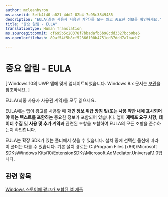 ```yaml
---
author: mcleanbyron
ms.assetid: 5efb4f40-a021-4dd2-82b4-7c95c3849485
description: "EULA(최종 사용자 사용권 계약)를 모두 읽고 중요한 정보를 확인하세요."
title: "중요 알림 - EULA"
translationtype: Human Translation
ms.sourcegitcommit: cf695b5c20378f7bbadafb5b98cdd3327bcb0be6
ms.openlocfilehash: 89af54f5b8cf52366100b4751ed37ddd7a7bacb7

---
```


# 중요 알림 - EULA


\[ Windows 10의 UWP 앱에 맞게 업데이트되었습니다. Windows 8.x 문서는 [보관](http://go.microsoft.com/fwlink/p/?linkid=619132)을 참조하세요. \]

EULA(최종 사용자 사용권 계약)를 모두 읽으세요.

EULA에는 앱이 광고를 사용할 때 **개인 정보 취급 방침 및/또는 사용 약관 내에 표시되어야 하는 텍스트를 포함하는** 중요한 정보가 포함되어 있습니다. 앱이 **재배포 요구 사항**, **데이터 수집** 및 **사용 및 추가 계약**과 관련된 조항을 포함하여 EULA의 모든 조항을 준수하는지 확인합니다.

EULA는 확장 SDK가 있는 폴더에서 찾을 수 있습니다. 설치 중에 선택한 옵션에 따라 이 폴더는 다를 수 있습니다. 기본 설치 경로는 C:\\Program Files (x86)\\Microsoft SDKs\\Windows Kits\\10\\ExtensionSDKs\\Microsoft.AdMediator.Universal\\1.0입니다.

## 관련 항목

[Windows 스토어에 광고가 포함된 앱 제출](submit-an-app-with-ads-to-the-windows-store.md)

 

 



<!--HONumber=Jun16_HO4-->


